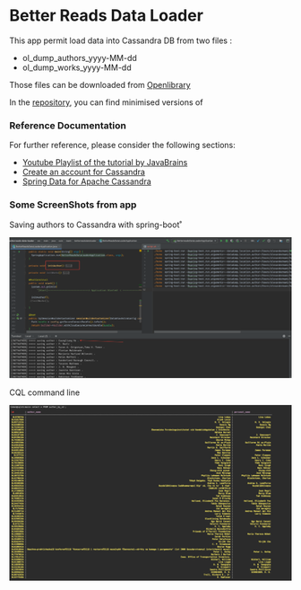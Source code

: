 # Better Reads Data Loader


This app permit load data into Cassandra DB from two files :
 
* ol_dump_authors_yyyy-MM-dd
* ol_dump_works_yyyy-MM-dd

Those files can be downloaded from [Openlibrary](https://openlibrary.org/developers/dumps)

In the [repository](https://github.com/lalik77/better-reads-data-loader/tree/master/Data_Dump), 
you can find minimised versions of

### Reference Documentation
For further reference, please consider the following sections:

* [Youtube Playlist of the tutorial by JavaBrains](https://www.youtube.com/playlist?list=PL-17wWUhlUbs0UnTLYd1VsrQdsqdsyzWV)
* [Create an account for Cassandra](https://www.datastax.com/)
* [Spring Data for Apache Cassandra](https://docs.spring.io/spring-boot/docs/2.6.2/reference/htmlsingle/#boot-features-cassandra)


### Some ScreenShots from app

Saving authors to Cassandra with spring-boot˚ 

![img1](https://github.com/lalik77/better-reads-data-loader/blob/master/img/img-1.png)

CQL command line

![img2](https://github.com/lalik77/better-reads-data-loader/blob/master/img/img-2.png)